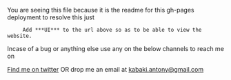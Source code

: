 You are seeing this file because it is the readme for this gh-pages deployment to
resolve this just 
```
     Add ***UI*** to the url above so as to be able to view the website.
```

Incase of a bug or anything else use any on the below channels to reach me on

[Find me on twitter](https://twitter.com/kabakikiarie) OR  drop me an email at kabaki.antony@gmail.com

